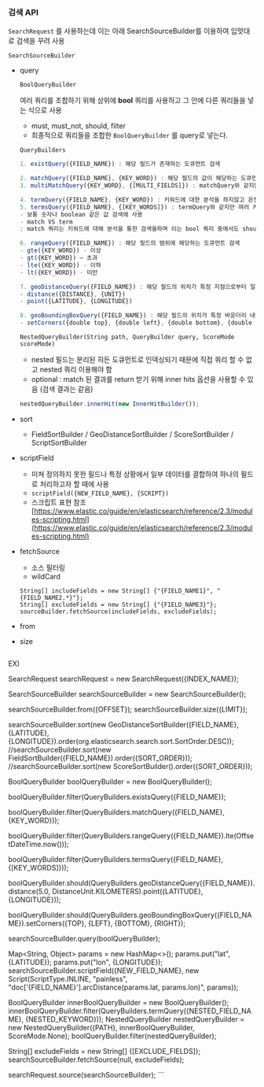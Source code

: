 ### 검색 API

`SearchRequest` 를 사용하는데 이는 아래 SearchSourceBuilder를 이용하여 입맛대로 검색을 꾸려 사용

`SearchSourceBuilder` 

- query

    `BoolQueryBuilder`

    여러 쿼리를 조합하기 위해 상위에 **bool** 쿼리를 사용하고 그 안에 다른 쿼리들을 넣는 식으로 사용 
    - must, must_not, should, filter
    - 최종적으로 쿼리들을 조합한 `BoolQueryBuilder` 를 query로 넣는다.

    `QueryBuilders`

    ```jsx
    1. existQuery({FIELD_NAME}) : 해당 필드가 존재하는 도큐먼트 검색

    2. matchQuery({FIELD_NAME}, {KEY_WORD}) : 해당 필드의 값이 해당하는 도큐먼트 검색
    3. multiMatchQuery({KEY_WORD}, {[MULTI_FIELDS]}) : matchQuery와 같지만 여러 필드 대상으로 검색 가능

    4. termQuery({FIELD_NAME}, {KEY_WORD}) : 키워드에 대한 분석을 하지않고 온전히 그 키워드와 일치하는 문서를 검색
    5. termsQuery({FIELD_NAME}, {[KEY_WORDS]}) : termQuery와 같지만 여러 키워드 검색 가능
    - 보통 숫자나 boolean 같은 값 검색에 사용
    - match VS term
    : match 쿼리는 키워드에 대해 분석을 통한 검색을하며 이는 bool 쿼리 중에서도 should 조건으로 검색을한다. 즉 검색어를 분석기를 통해 토크나이징해서 토크나이징된 단어들을 찾아 문서들을 검색하고 토크나이징된 단어들이 최소 1개라도 들어있다면 검색 결과에 포함

    6. rangeQuery({FIELD_NAME}) : 해당 필드의 범위에 해당하는 도큐먼트 검색
    - gte({KEY_WORD}) - 이상 
    - gt({KEY_WORD}) – 초과
    - lte({KEY_WORD}) - 이하
    - lt({KEY_WORD}) - 미만

    7. geoDistanceQuery({FIELD_NAME}) : 해당 필드의 위치가 특정 지점으로부터 일정 직선거리 내에 해당하는 도큐먼트 검색
    - distance({DISTANCE}, {UNIT})
    - point({LATITUDE}, {LONGITUDE})

    8. geoBoundingBoxQuery({FIELD_NAME}) : 해당 필드의 위치가 특정 바운더리 내에 해당하는 도큐먼트 검색
    - setCorners({double top}, {double left}, {double bottom}, {double right})

    ```

    `NestedQueryBuilder(String path, QueryBuilder query, ScoreMode scoreMode)`
    - nested 필드는 분리된 히든 도큐먼트로 인덱싱되기 때문에 직접 쿼리 할 수 없고 nested 쿼리 이용해야 함
    - optional : match 된 결과를 return 받기 위해 inner hits 옵션을 사용할 수 있음 (검색 결과는 같음)

    ```jsx
    nestedQueryBuilder.innerHit(new InnerHitBuilder());
    ```
 - sort
    - FieldSortBuilder / GeoDistanceSortBuilder / ScoreSortBuilder / ScriptSortBuilder
- scriptField
    - 미쳐 정의하지 못한 필드나 특정 상황에서 일부 데이터를 결합하여 하나의 필드로 처리하고자 할 때에 사용
    - `scriptField({NEW_FIELD_NAME}, {SCRIPT})`
    - 스크립트 표현 참조
    [https://www.elastic.co/guide/en/elasticsearch/reference/2.3/modules-scripting.html](https://www.elastic.co/guide/en/elasticsearch/reference/2.3/modules-scripting.html)
- fetchSource
    - 소스 필터링
    - wildCard

    ```
    String[] includeFields = new String[] {"{FIELD_NAME1}", "{FIELD_NAME2.*}"};
    String[] excludeFields = new String[] {"{FIELD_NAME3}"};
    sourceBuilder.fetchSource(includeFields, excludeFields);
    ```

- from
- size

    ```jsx
    
EX)

SearchRequest searchRequest = new SearchRequest({INDEX_NAME});

SearchSourceBuilder searchSourceBuilder = new SearchSourceBuilder();

searchSourceBuilder.from({OFFSET});
searchSourceBuilder.size({LIMIT});

searchSourceBuilder.sort(new GeoDistanceSortBuilder({FIELD_NAME}, {LATITUDE}, {LONGITUDE}).order(org.elasticsearch.search.sort.SortOrder.DESC));
//searchSourceBuilder.sort(new FieldSortBuilder({FIELD_NAME}).order({SORT_ORDER}));
//searchSourceBuilder.sort(new ScoreSortBuilder().order({SORT_ORDER}));    

BoolQueryBuilder boolQueryBuilder = new BoolQueryBuilder();

boolQueryBuilder.filter(QueryBuilders.existsQuery({FIELD_NAME});

boolQueryBuilder.filter(QueryBuilders.matchQuery({FIELD_NAME},{KEY_WORD}));

boolQueryBuilder.filter(QueryBuilders.rangeQuery({FIELD_NAME}).lte(OffsetDateTime.now()));

boolQueryBuilder.filter(QueryBuilders.termsQuery({FIELD_NAME},{[KEY_WORDS]}));

boolQueryBuilder.should(QueryBuilders.geoDistanceQuery({FIELD_NAME}).distance(5.0, DistanceUnit.KILOMETERS).point({LATITUDE}, {LONGITUDE}));

boolQueryBuilder.should(QueryBuilders.geoBoundingBoxQuery({FIELD_NAME}).setCorners({TOP}, {LEFT}, {BOTTOM}, {RIGHT});

searchSourceBuilder.query(boolQueryBuilder);

Map<String, Object> params = new HashMap<>();
params.put("lat", {LATITUDE});
params.put("lon", {LONGITUDE});
searchSourceBuilder.scriptField({NEW_FIELD_NAME}, new Script(ScriptType.INLINE, "painless", "doc['{FIELD_NAME}'].arcDistance(params.lat, params.lon)", params));


BoolQueryBuilder innerBoolQueryBuilder = new BoolQueryBuilder();
innerBoolQueryBuilder.filter(QueryBuilders.termQuery({NESTED_FIELD_NAME}, {NESTED_KEYWORD}));
NestedQueryBuilder nestedQueryBuilder = new NestedQueryBuilder({PATH}, innerBoolQueryBuilder, ScoreMode.None);
boolQueryBuilder.filter(nestedQueryBuilder);


String[] excludeFields = new String[] {[EXCLUDE_FIELDS]};
searchSourceBuilder.fetchSource(null, excludeFields);

searchRequest.source(searchSourceBuilder);
    ```
